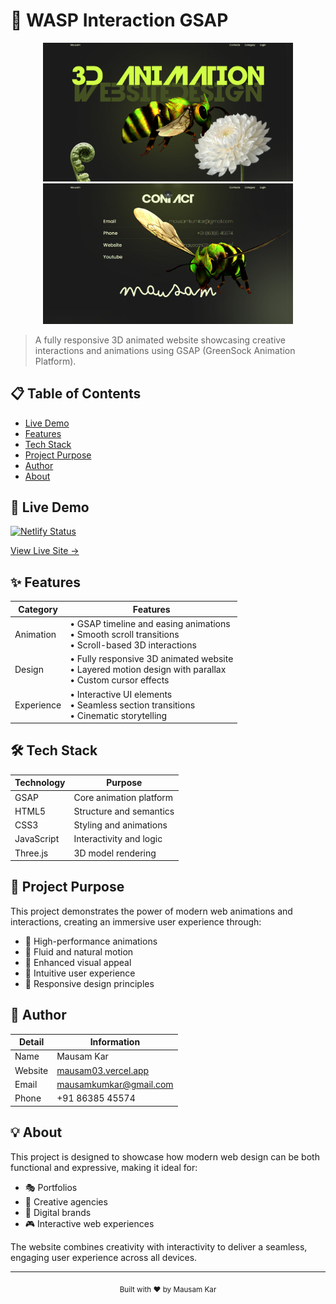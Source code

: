 # 🎨 WASP Interaction GSAP

<div align="center">
  <img src="img/preview1.png" alt="Preview 1" width="400"/>
  <img src="img/preview2.png" alt="Preview 2" width="400"/>
</div>

> A fully responsive 3D animated website showcasing creative interactions and animations using GSAP (GreenSock Animation Platform).

## 📋 Table of Contents
- [Live Demo](#-live-demo)
- [Features](#-features)
- [Tech Stack](#-tech-stack)
- [Project Purpose](#-project-purpose)
- [Author](#-author)
- [About](#-about)

## 🔗 Live Demo

[![Netlify Status](https://api.netlify.com/api/v1/badges/your-badge-id/deploy-status)](https://app.netlify.com/sites/mausam-gsap-animation/deploys)

[View Live Site →](https://mausam-gsap-animation.netlify.app/)

## ✨ Features

| Category | Features |
|----------|----------|
| Animation | • GSAP timeline and easing animations<br>• Smooth scroll transitions<br>• Scroll-based 3D interactions |
| Design | • Fully responsive 3D animated website<br>• Layered motion design with parallax<br>• Custom cursor effects |
| Experience | • Interactive UI elements<br>• Seamless section transitions<br>• Cinematic storytelling |

## 🛠️ Tech Stack

| Technology | Purpose |
|------------|---------|
| GSAP | Core animation platform |
| HTML5 | Structure and semantics |
| CSS3 | Styling and animations |
| JavaScript | Interactivity and logic |
| Three.js | 3D model rendering |

## 🎯 Project Purpose

This project demonstrates the power of modern web animations and interactions, creating an immersive user experience through:

- 🚀 High-performance animations
- 🌊 Fluid and natural motion
- 🎨 Enhanced visual appeal
- 🤝 Intuitive user experience
- 📱 Responsive design principles

## 👤 Author

| Detail | Information |
|--------|-------------|
| Name | Mausam Kar |
| Website | [mausam03.vercel.app](https://mausam03.vercel.app/) |
| Email | mausamkumkar@gmail.com |
| Phone | +91 86385 45574 |

## 💡 About

This project is designed to showcase how modern web design can be both functional and expressive, making it ideal for:

- 🎭 Portfolios
- 🎨 Creative agencies
- 🏢 Digital brands
- 🎮 Interactive web experiences

The website combines creativity with interactivity to deliver a seamless, engaging user experience across all devices.

---

<div align="center">
  <sub>Built with ❤️ by Mausam Kar</sub>
</div> 